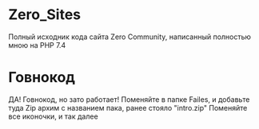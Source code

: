 # Zero_Sites
Полный исходник кода сайта Zero Community, написанный полностью мною на PHP 7.4
# Говнокод
ДА! Говнокод, но зато работает!
Поменяйте в папке Failes, и добавьте туда Zip архим с названием пака, ранее стояло "intro.zip"
Поменяйте все иконочки, и так далее
